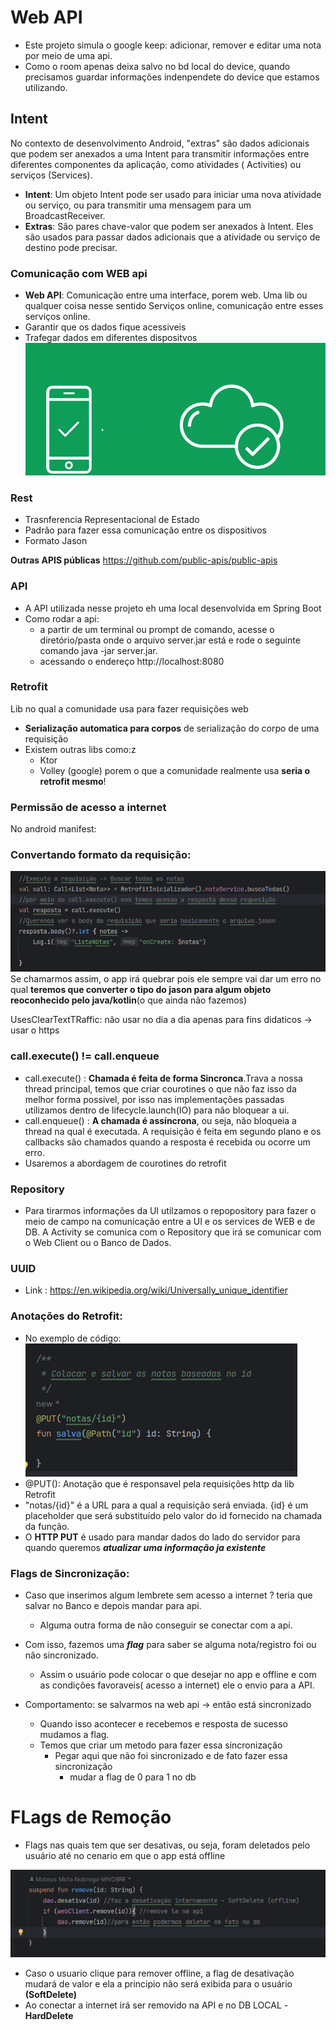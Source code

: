 # Web API

- Este projeto simula o google keep: adicionar, remover e editar uma nota por meio de uma api.
- Como o room apenas deixa salvo no bd local do device, quando precisamos guardar informações
  indenpendete do device que estamos utilizando.

## Intent

No contexto de desenvolvimento Android, "extras" são dados adicionais que podem ser anexados a uma
Intent para transmitir informações entre diferentes componentes da aplicação, como atividades (
Activities) ou serviços (Services).

- **Intent**: Um objeto Intent pode ser usado para iniciar uma nova atividade ou serviço, ou para
  transmitir uma mensagem para um BroadcastReceiver.
- **Extras**: São pares chave-valor que podem ser anexados à Intent. Eles são usados para passar
  dados
  adicionais que a atividade ou serviço de destino pode precisar.

### Comunicação com WEB api

- **Web API**: Comunicação entre uma interface, porem web. Uma lib ou qualquer coisa nesse sentido
  Serviços online, comunicação entre esses serviços online.
- Garantir que os dados fique acessiveis
- Trafegar dados em diferentes dispositvos
  ![img.png](img.png)

### Rest

- Trasnferencia Representacional de Estado
- Padrão para fazer essa comunicação entre os dispositivos
- Formato Jason

**Outras APIS públicas** https://github.com/public-apis/public-apis

### API

- A API utilizada nesse projeto eh uma local desenvolvida em Spring Boot
- Como rodar a api:
    - a partir de um terminal ou prompt de comando, acesse o diretório/pasta onde o arquivo
      server.jar está e rode o seguinte comando java -jar server.jar.
    - acessando o endereço http://localhost:8080

### Retrofit

Lib no qual a comunidade usa para fazer requisições web

- **Serialização automatica para corpos** de serialização do corpo de uma requisição
- Existem outras libs como:z
    - Ktor
    - Volley (google)
      porem o que a comunidade realmente usa **seria o retrofit mesmo**!

### Permissão de acesso a internet

No android manifest:
<uses-permission android:name="android.permission.INTERNET" />

### Convertando formato da requisição:

![img_1.png](img_1.png)
Se chamarmos assim, o app irá quebrar pois ele sempre vai dar um erro no qual **teremos que
converter o tipo do jason para algum objeto reoconhecido pelo java/kotlin**(o que ainda não fazemos)

UsesClearTextTRaffic: não usar no dia a dia apenas para fins didaticos -> usar o https

### call.execute() != call.enqueue

- call.execute() : **Chamada é feita de forma Sincronca**.Trava a nossa thread principal, temos que
  criar courotines o que não faz isso da melhor forma possivel, por isso nas implementações passadas
  utilizamos dentro de lifecycle.launch(IO) para não bloquear a ui.
- call.enqueue() :  **A chamada é assíncrona**, ou seja, não bloqueia a thread na qual é executada.
  A
  requisição é feita em segundo plano e os callbacks são chamados quando a resposta é recebida ou
  ocorre um erro.
- Usaremos a abordagem de courotines do retrofit

### Repository

- Para tirarmos informações da UI utilzamos o repopository para fazer o meio de campo na comunicação
  entre a UI e os services de WEB e de DB. A Activity se comunica com o Repository que irá se
  comunicar com o Web Client ou o Banco de Dados.

### UUID

- Link : https://en.wikipedia.org/wiki/Universally_unique_identifier

### Anotações do Retrofit:

- No exemplo de código:
  ![img_2.png](img_2.png)
- @PUT(): Anotação que é responsavel pela requisições http da lib Retrofit
- "notas/{id}" é a URL para a qual a requisição será enviada. {id} é um placeholder que será
  substituído pelo valor do id fornecido na chamada da função.
- O **HTTP PUT** é usado para mandar dados do lado do servidor para quando queremos **_atualizar uma
  informação ja existente_**

### Flags de Sincronização:
- Caso que inserimos algum lembrete sem acesso a internet ? teria que salvar no Banco e depois
  mandar para api.
    - Alguma outra forma de não conseguir se conectar com a api.

- Com isso, fazemos uma **_flag_** para saber se alguma nota/registro foi ou não
  sincronizado.
    - Assim o usuário pode colocar o que desejar no app e offline e com as condições favoraveis(
      acesso a internet) ele o envio para a API.
- Comportamento: se salvarmos na web api -> então está sincronizado
  - Quando isso acontecer e recebemos e resposta de sucesso mudamos a flag.
  - Temos que criar um metodo para fazer essa sincronização 
    - Pegar aqui que não foi sincronizado e de fato fazer essa sincronização
      - mudar a flag de 0 para 1 no db

# FLags de Remoção
- Flags nas quais tem que ser desativas, ou seja, foram deletados pelo usuário até no cenario 
em que o app está offline

![img_3.png](img_3.png)

- Caso o usuario clique para remover offline, a flag de desativação mudará de valor e ela a principio
não será exibida para o usuário **(SoftDelete)**
- Ao conectar a internet irá ser removido na API e no DB LOCAL - **HardDelete** 